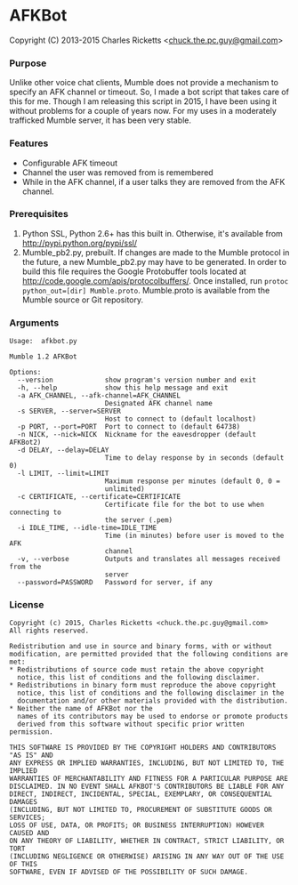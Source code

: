 # AFKBot #
Copyright (C) 2013-2015 Charles Ricketts  &lt;chuck.the.pc.guy@gmail.com&gt;

### Purpose ###
Unlike other voice chat clients, Mumble does not provide a mechanism to specify an AFK channel or timeout. So, I made a bot script that takes care of this for me. Though I am releasing this script in 2015, I have been using it without problems for a couple of years now. For my uses in a moderately trafficked Mumble server, it has been very stable.

### Features ###
* Configurable AFK timeout
* Channel the user was removed from is remembered
* While in the AFK channel, if a user talks they are removed from the AFK channel.

### Prerequisites ###
1. Python SSL, Python 2.6+ has this built in. Otherwise, it's available from http://pypi.python.org/pypi/ssl/
2. Mumble_pb2.py, prebuilt. If changes are made to the Mumble protocol in the future, a new Mumble_pb2.py may have to be generated. In order to build this file requires the Google Protobuffer tools located at http://code.google.com/apis/protocolbuffers/. Once installed, run `protoc python_out=[dir] Mumble.proto`. Mumble.proto is available from the Mumble source or Git repository.

### Arguments ###
    Usage: 	afkbot.py
    
    Mumble 1.2 AFKBot
    
    Options:
      --version             show program's version number and exit
      -h, --help            show this help message and exit
      -a AFK_CHANNEL, --afk-channel=AFK_CHANNEL
                            Designated AFK channel name
      -s SERVER, --server=SERVER
                            Host to connect to (default localhost)
      -p PORT, --port=PORT  Port to connect to (default 64738)
      -n NICK, --nick=NICK  Nickname for the eavesdropper (default AFKBot2)
      -d DELAY, --delay=DELAY
                            Time to delay response by in seconds (default 0)
      -l LIMIT, --limit=LIMIT
                            Maximum response per minutes (default 0, 0 =
                            unlimited)
      -c CERTIFICATE, --certificate=CERTIFICATE
                            Certificate file for the bot to use when connecting to
                            the server (.pem)
      -i IDLE_TIME, --idle-time=IDLE_TIME
                            Time (in minutes) before user is moved to the AFK
                            channel
      -v, --verbose         Outputs and translates all messages received from the
                            server
      --password=PASSWORD   Password for server, if any

### License ###

    Copyright (c) 2015, Charles Ricketts <chuck.the.pc.guy@gmail.com>
    All rights reserved.

    Redistribution and use in source and binary forms, with or without
    modification, are permitted provided that the following conditions are met:
    * Redistributions of source code must retain the above copyright
      notice, this list of conditions and the following disclaimer.
    * Redistributions in binary form must reproduce the above copyright
      notice, this list of conditions and the following disclaimer in the
      documentation and/or other materials provided with the distribution.
    * Neither the name of AFKBot nor the
      names of its contributors may be used to endorse or promote products
      derived from this software without specific prior written permission.

    THIS SOFTWARE IS PROVIDED BY THE COPYRIGHT HOLDERS AND CONTRIBUTORS "AS IS" AND
    ANY EXPRESS OR IMPLIED WARRANTIES, INCLUDING, BUT NOT LIMITED TO, THE IMPLIED
    WARRANTIES OF MERCHANTABILITY AND FITNESS FOR A PARTICULAR PURPOSE ARE
    DISCLAIMED. IN NO EVENT SHALL AFKBOT'S CONTRIBUTORS BE LIABLE FOR ANY
    DIRECT, INDIRECT, INCIDENTAL, SPECIAL, EXEMPLARY, OR CONSEQUENTIAL DAMAGES
    (INCLUDING, BUT NOT LIMITED TO, PROCUREMENT OF SUBSTITUTE GOODS OR SERVICES;
    LOSS OF USE, DATA, OR PROFITS; OR BUSINESS INTERRUPTION) HOWEVER CAUSED AND
    ON ANY THEORY OF LIABILITY, WHETHER IN CONTRACT, STRICT LIABILITY, OR TORT
    (INCLUDING NEGLIGENCE OR OTHERWISE) ARISING IN ANY WAY OUT OF THE USE OF THIS
    SOFTWARE, EVEN IF ADVISED OF THE POSSIBILITY OF SUCH DAMAGE.
